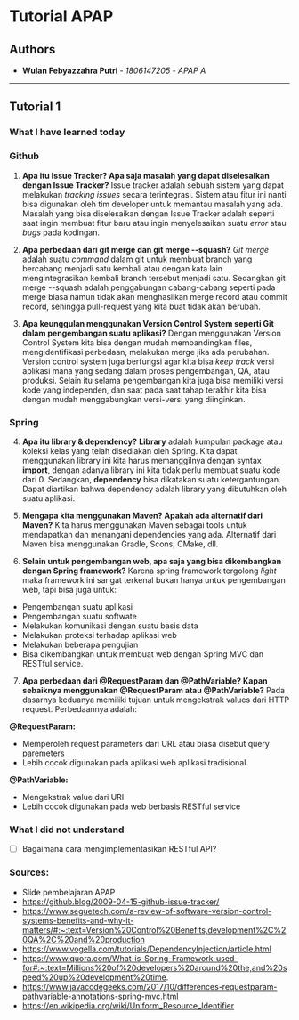 # Tutorial APAP
## Authors
* **Wulan Febyazzahra Putri** - *1806147205* - *APAP A*

---
## Tutorial 1
### What I have learned today

### Github

1. **Apa itu Issue Tracker? Apa saja masalah yang dapat diselesaikan dengan Issue Tracker?**
Issue tracker adalah sebuah sistem yang dapat melakukan *tracking issues* secara terintegrasi. Sistem atau fitur ini nanti bisa digunakan oleh tim developer untuk memantau masalah yang ada. Masalah yang bisa diselesaikan dengan Issue Tracker adalah seperti saat ingin membuat fitur baru atau ingin menyelesaikan suatu *error* atau *bugs* pada kodingan.

2. **Apa perbedaan dari git merge dan git merge --squash?**
*Git merge* adalah suatu *command* dalam git untuk membuat branch yang bercabang menjadi satu kembali atau dengan kata lain mengintegrasikan kembali branch tersebut menjadi satu. Sedangkan git merge --squash adalah penggabungan cabang-cabang seperti pada merge biasa namun tidak akan menghasilkan merge record atau commit record, sehingga pull-request yang kita buat tidak akan berubah.

3. **Apa keunggulan menggunakan Version Control System seperti Git dalam pengembangan suatu aplikasi?**
Dengan menggunakan Version Control System kita bisa dengan mudah membandingkan files, mengidentifikasi perbedaan, melakukan merge jika ada perubahan. Version control system juga berfungsi agar kita bisa *keep track* versi aplikasi mana yang sedang dalam proses pengembangan, QA, atau produksi. Selain itu selama pengembangan kita juga bisa memiliki versi kode yang independen, dan saat pada saat tahap terakhir kita bisa dengan mudah menggabungkan versi-versi yang diinginkan. 


### Spring

4. **Apa itu library & dependency?**
**Library** adalah kumpulan package atau koleksi kelas yang telah disediakan oleh Spring. Kita dapat menggunakan library ini kita harus memanggilnya dengan syntax **import**, dengan adanya library ini kita tidak perlu membuat suatu kode dari 0. Sedangkan, **dependency** bisa dikatakan suatu ketergantungan. Dapat diartikan bahwa dependency adalah library yang dibutuhkan oleh suatu aplikasi.  

5. **Mengapa kita menggunakan Maven? Apakah ada alternatif dari Maven?**
Kita harus menggunakan Maven sebagai tools untuk mendapatkan dan menangani dependencies yang ada. Alternatif dari Maven bisa menggunakan Gradle, Scons, CMake, dll.

6. **Selain untuk pengembangan web, apa saja yang bisa dikembangkan dengan Spring framework?**
Karena spring framework tergolong *light* maka framework ini sangat terkenal bukan hanya untuk pengembangan web, tapi bisa juga untuk:
 - Pengembangan suatu aplikasi 
 - Pengembangan suatu softwate
 - Melakukan komunikasi dengan suatu basis data
 - Melakukan proteksi terhadap aplikasi web
 - Melakukan beberapa pengujian
 - Bisa dikembangkan untuk membuat web dengan Spring MVC dan RESTful service.

7. **Apa perbedaan dari @RequestParam dan @PathVariable? Kapan sebaiknya menggunakan @RequestParam atau @PathVariable?**
Pada dasarnya keduanya memiliki tujuan untuk mengekstrak values dari HTTP request. Perbedaannya adalah:

**@RequestParam:**
 - Memperoleh request parameters dari URL atau biasa disebut query paremeters
 - Lebih cocok digunakan pada aplikasi web aplikasi tradisional

**@PathVariable:**
 - Mengekstrak value dari URI
 - Lebih cocok digunakan pada web berbasis RESTful service


### What I did not understand
- [ ] Bagaimana cara mengimplementasikan RESTful API?

 
### Sources:
 - Slide pembelajaran APAP
 - https://github.blog/2009-04-15-github-issue-tracker/
 - https://www.seguetech.com/a-review-of-software-version-control-systems-benefits-and-why-it-matters/#:~:text=Version%20Control%20Benefits,development%2C%20QA%2C%20and%20production
 - https://www.vogella.com/tutorials/DependencyInjection/article.html
 - https://www.quora.com/What-is-Spring-Framework-used-for#:~:text=Millions%20of%20developers%20around%20the,and%20speed%20up%20development%20time.
 - https://www.javacodegeeks.com/2017/10/differences-requestparam-pathvariable-annotations-spring-mvc.html
 - https://en.wikipedia.org/wiki/Uniform_Resource_Identifier
